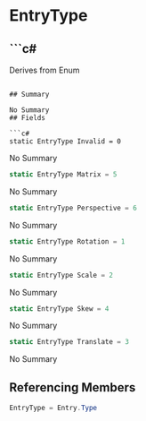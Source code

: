 # EntryType

## ```c#
Derives from Enum
```

## Summary

No Summary
## Fields

```c#
static EntryType Invalid = 0
```
No Summary
```c#
static EntryType Matrix = 5
```
No Summary
```c#
static EntryType Perspective = 6
```
No Summary
```c#
static EntryType Rotation = 1
```
No Summary
```c#
static EntryType Scale = 2
```
No Summary
```c#
static EntryType Skew = 4
```
No Summary
```c#
static EntryType Translate = 3
```
No Summary
## Referencing Members

```c#
EntryType = Entry.Type
```
